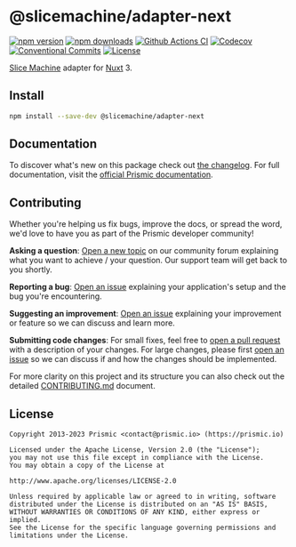 # @slicemachine/adapter-next

[![npm version][npm-version-src]][npm-version-href]
[![npm downloads][npm-downloads-src]][npm-downloads-href]
[![Github Actions CI][github-actions-ci-src]][github-actions-ci-href]
[![Codecov][codecov-src]][codecov-href]
[![Conventional Commits][conventional-commits-src]][conventional-commits-href]
[![License][license-src]][license-href]

[Slice Machine][slicemachine] adapter for [Nuxt][nuxt] 3.

<!--

TODO: Create a small list of package features:

- 🤔 &nbsp;A useful feature;
- 🥴 &nbsp;Another useful feature;
- 🙃 &nbsp;A final useful feature.

Non-breaking space: &nbsp; are here on purpose to fix emoji rendering on certain systems.

-->

## Install

```bash
npm install --save-dev @slicemachine/adapter-next
```

## Documentation

To discover what's new on this package check out [the changelog][changelog]. For full documentation, visit the [official Prismic documentation][prismic-docs].

## Contributing

Whether you're helping us fix bugs, improve the docs, or spread the word, we'd love to have you as part of the Prismic developer community!

**Asking a question**: [Open a new topic][forum-question] on our community forum explaining what you want to achieve / your question. Our support team will get back to you shortly.

**Reporting a bug**: [Open an issue][repo-bug-report] explaining your application's setup and the bug you're encountering.

**Suggesting an improvement**: [Open an issue][repo-feature-request] explaining your improvement or feature so we can discuss and learn more.

**Submitting code changes**: For small fixes, feel free to [open a pull request][repo-pull-requests] with a description of your changes. For large changes, please first [open an issue][repo-feature-request] so we can discuss if and how the changes should be implemented.

For more clarity on this project and its structure you can also check out the detailed [CONTRIBUTING.md][contributing] document.

## License

```
Copyright 2013-2023 Prismic <contact@prismic.io> (https://prismic.io)

Licensed under the Apache License, Version 2.0 (the "License");
you may not use this file except in compliance with the License.
You may obtain a copy of the License at

http://www.apache.org/licenses/LICENSE-2.0

Unless required by applicable law or agreed to in writing, software
distributed under the License is distributed on an "AS IS" BASIS,
WITHOUT WARRANTIES OR CONDITIONS OF ANY KIND, either express or implied.
See the License for the specific language governing permissions and
limitations under the License.
```

<!-- Links -->

[prismic]: https://prismic.io
[slicemachine]: https://www.slicemachine.dev/
[nuxt]: https://nuxt.com/

<!-- TODO: Replace link with a more useful one if available -->

[prismic-docs]: https://prismic.io/docs
[changelog]: ./CHANGELOG.md
[contributing]: ./CONTRIBUTING.md

<!-- TODO: Replace link with a more useful one if available -->

[forum-question]: https://community.prismic.io
[repo-bug-report]: https://github.com/prismicio/slicemachine-adapter-next/issues/new?assignees=&labels=bug&template=bug_report.md&title=
[repo-feature-request]: https://github.com/prismicio/slicemachine-adapter-next/issues/new?assignees=&labels=enhancement&template=feature_request.md&title=
[repo-pull-requests]: https://github.com/prismicio/slicemachine-adapter-next/pulls

<!-- Badges -->

[npm-version-src]: https://img.shields.io/npm/v/@slicemachine/adapter-next/latest.svg
[npm-version-href]: https://npmjs.com/package/@slicemachine/adapter-next
[npm-downloads-src]: https://img.shields.io/npm/dm/@slicemachine/adapter-next.svg
[npm-downloads-href]: https://npmjs.com/package/@slicemachine/adapter-next
[github-actions-ci-src]: https://github.com/prismicio/slicemachine-adapter-next/workflows/ci/badge.svg
[github-actions-ci-href]: https://github.com/prismicio/slicemachine-adapter-next/actions?query=workflow%3Aci
[codecov-src]: https://img.shields.io/codecov/c/github/prismicio/slicemachine-adapter-next.svg
[codecov-href]: https://codecov.io/gh/prismicio/slicemachine-adapter-next
[conventional-commits-src]: https://img.shields.io/badge/Conventional%20Commits-1.0.0-yellow.svg
[conventional-commits-href]: https://conventionalcommits.org
[license-src]: https://img.shields.io/npm/l/@slicemachine/adapter-next.svg
[license-href]: https://npmjs.com/package/@slicemachine/adapter-next
